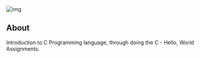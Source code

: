 ![img](https://assets.imaginablefutures.com/media/images/ALX_Logo.max-200x150.png)

## About

Introduction to C Programming language, through doing the C - Hello, World Assignments.
